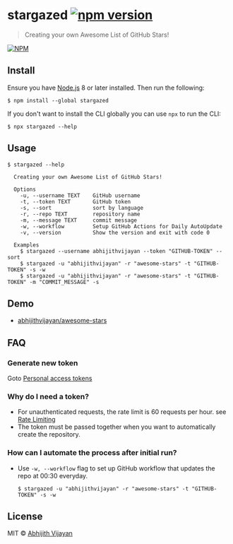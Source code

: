 # stargazed [![npm version](https://img.shields.io/npm/v/stargazed)](https://www.npmjs.com/package/stargazed)

> Creating your own Awesome List of GitHub Stars!

[![NPM](https://nodei.co/npm/stargazed.png?downloads=true&stars=true)](https://nodei.co/npm/stargazed/)

## Install

Ensure you have [Node.js](https://nodejs.org) 8 or later installed. Then run the following:

```
$ npm install --global stargazed
```

If you don't want to install the CLI globally you can use `npx` to run the CLI:

```
$ npx stargazed --help
```

## Usage

```
$ stargazed --help

  Creating your own Awesome List of GitHub Stars!

  Options
    -u, --username TEXT    GitHub username
    -t, --token TEXT       GitHub token
    -s, --sort             sort by language
    -r, --repo TEXT  	   repository name
    -m, --message TEXT     commit message
    -w, --workflow         Setup GitHub Actions for Daily AutoUpdate
    -v, --version          Show the version and exit with code 0

  Examples
    $ stargazed --username abhijithvijayan --token "GITHUB-TOKEN" --sort
    $ stargazed -u "abhijithvijayan" -r "awesome-stars" -t "GITHUB-TOKEN" -s -w
    $ stargazed -u "abhijithvijayan" -r "awesome-stars" -t "GITHUB-TOKEN" -m "COMMIT_MESSAGE" -s
```

## Demo

- [abhijithvijayan/awesome-stars](https://github.com/abhijithvijayan/awesome-stars)

## FAQ

### Generate new token

Goto [Personal access tokens](https://github.com/settings/tokens)

### Why do I need a token?

- For unauthenticated requests, the rate limit is 60 requests per
  hour.
  see [Rate Limiting](https://developer.github.com/v3/#rate-limiting)
- The token must be passed together when you want to automatically
  create the repository.

### How can I automate the process after initial run?

- Use `-w, --workflow` flag to set up GitHub workflow that updates the repo at 00:30 everyday.
  ```
  $ stargazed -u "abhijithvijayan" -r "awesome-stars" -t "GITHUB-TOKEN" -s -w
  ```

## License

MIT © [Abhijith Vijayan](https://abhijithvijayan.in)
